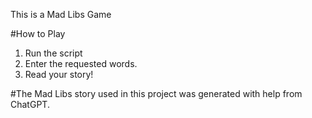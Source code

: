 This is a Mad Libs Game

#How to Play

1. Run the script
2. Enter the requested words. 
3. Read your story!

#The Mad Libs story used in this project was generated with help from ChatGPT.
